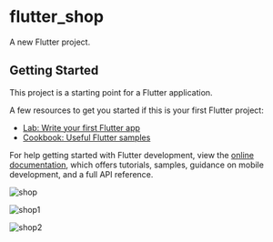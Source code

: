 # flutter_shop

A new Flutter project.

## Getting Started

This project is a starting point for a Flutter application.

A few resources to get you started if this is your first Flutter project:

- [Lab: Write your first Flutter app](https://docs.flutter.dev/get-started/codelab)
- [Cookbook: Useful Flutter samples](https://docs.flutter.dev/cookbook)

For help getting started with Flutter development, view the
[online documentation](https://docs.flutter.dev/), which offers tutorials,
samples, guidance on mobile development, and a full API reference.


![shop](https://user-images.githubusercontent.com/104203753/173564303-54e2e2ec-28cc-4648-805a-29a3515fd44c.png)

![shop1](https://user-images.githubusercontent.com/104203753/173564322-2a778eb2-9441-4aa4-a1dc-98d661d74276.png)

![shop2](https://user-images.githubusercontent.com/104203753/173564336-8609da6f-9e1d-4f2e-ae63-f8531fe5b835.png)

